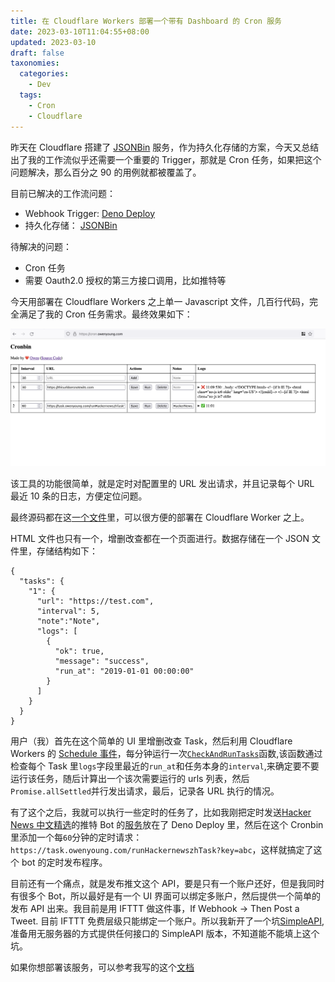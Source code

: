 ```yaml
---
title: 在 Cloudflare Workers 部署一个带有 Dashboard 的 Cron 服务
date: 2023-03-10T11:04:55+08:00
updated: 2023-03-10
draft: false
taxonomies:
  categories:
    - Dev
  tags:
    - Cron
    - Cloudflare
---
```


昨天在 Cloudflare 搭建了 [JSONBin](/content/blog/jsonbin.md) 服务，作为持久化存储的方案，今天又总结出了我的工作流似乎还需要一个重要的 Trigger，那就是 Cron 任务，如果把这个问题解决，那么百分之 90 的用例就都被覆盖了。

目前已解决的工作流问题：

- Webhook Trigger: [Deno Deploy](https://deno.com/deploy)
- 持久化存储： [JSONBin](/content/blog/jsonbin.md)

<!-- more -->

待解决的问题：

- Cron 任务
- 需要 Oauth2.0 授权的第三方接口调用，比如推特等

今天用部署在 Cloudflare Workers 之上单一 Javascript 文件，几百行代码，完全满足了我的 Cron 任务需求。最终效果如下：

![screenshot](./cronbin.png)

该工具的功能很简单，就是定时对配置里的 URL 发出请求，并且记录每个 URL 最近 10 条的日志，方便定位问题。

最终源码都在这[一个文件](https://github.com/theowenyoung/blog/blob/main/scripts/cronbin/main.js)里，可以很方便的部署在 Cloudflare Worker 之上。

HTML 文件也只有一个，增删改查都在一个页面进行。数据存储在一个 JSON 文件里，存储结构如下：

```
{
  "tasks": {
    "1": {
      "url": "https://test.com",
      "interval": 5,
      "note":"Note",
      "logs": [
        {
          "ok": true,
          "message": "success",
          "run_at": "2019-01-01 00:00:00"
        }
      ]
    }
  }
}

```

用户（我）首先在这个简单的 UI 里增删改查 Task，然后利用 Cloudflare Workers 的 [Schedule 事件](https://developers.cloudflare.com/workers/runtime-apis/scheduled-event/)，每分钟运行一次[`CheckAndRunTasks`](https://github.com/theowenyoung/blog/blob/53afd7aaf518523544a1fc37cddbe00c6f2f3b4a/scripts/cronbin/main.js#L348)函数,该函数通过检查每个 Task 里`logs`字段里最近的`run_at`和任务本身的`interval`,来确定要不要运行该任务，随后计算出一个该次需要运行的 urls 列表，然后`Promise.allSettled`并行发出请求，最后，记录各 URL 执行的情况。

有了这个之后，我就可以执行一些定时的任务了，比如我刚把定时发送[Hacker News 中文精选](https://twitter.com/HackerNewsZh)的推特 Bot 的[服务](https://github.com/theowenyoung/blog/blob/main/scripts/hackernewszh/mod.js#L14)放在了 Deno Deploy 里，然后在这个 Cronbin 里添加一个每`60`分钟的定时请求： `https://task.owenyoung.com/runHackernewszhTask?key=abc`，这样就搞定了这个 bot 的定时发布程序。

目前还有一个痛点，就是发布推文这个 API，要是只有一个账户还好，但是我同时有很多个 Bot，所以最好是有一个 UI 界面可以绑定多账户，然后提供一个简单的发布 API 出来。我目前是用 IFTTT 做这件事，If Webhook -> Then Post a Tweet. 目前 IFTTT 免费层级只能绑定一个账户。所以我新开了一个坑[SimpleAPI](https://github.com/theowenyoung/simpleapi),准备用无服务器的方式提供任何接口的 SimpleAPI 版本，不知道能不能填上这个坑。

如果你想部署该服务，可以参考我写的这个[文档](https://github.com/theowenyoung/blog/tree/main/scripts/cronbin)
